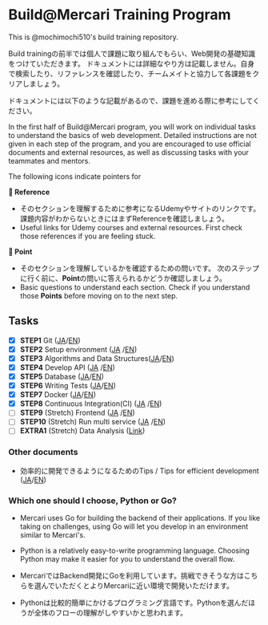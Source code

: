 # Build@Mercari Training Program 

This is @mochimochi510's build training repository.

Build trainingの前半では個人で課題に取り組んでもらい、Web開発の基礎知識をつけていただきます。
ドキュメントには詳細なやり方は記載しません。自身で検索したり、リファレンスを確認したり、チームメイトと協力して各課題をクリアしましょう。

ドキュメントには以下のような記載があるので、課題を進める際に参考にしてください。

In the first half of Build@Mercari program, you will work on individual tasks to understand the basics of web development. Detailed instructions are not given in each step of the program, and you are encouraged to use official documents and external resources, as well as discussing tasks with your teammates and mentors.

The following icons indicate pointers for 

**:book: Reference**

* そのセクションを理解するために参考になるUdemyやサイトのリンクです。課題内容がわからないときにはまずReferenceを確認しましょう。
* Useful links for Udemy courses and external resources. First check those references if you are feeling stuck.

**:beginner: Point**

* そのセクションを理解しているかを確認するための問いです。 次のステップに行く前に、**Point**の問いに答えられるかどうか確認しましょう。
* Basic questions to understand each section. Check if you understand those **Points** before moving on to the next step.

## Tasks

- [x] **STEP1** Git ([JA](document/01-git.ja.md)/[EN](document/01-git.en.md))
- [x] **STEP2** Setup environment ([JA](document/02-local-env.ja.md)
  /[EN](document/02-local-env.en.md))
- [x] **STEP3** Algorithms and Data Structures([JA](document/03-algorithm-and-data-structure.ja.md)/[EN](document/03-algorithm-and-data-structure.en.md))
- [x] **STEP4** Develop API ([JA](document/04-api.ja.md)
  /[EN](document/04-api.en.md))
- [x] **STEP5** Database ([JA](document/05-database.ja.md)/[EN](document/05-database.en.md))
- [x] **STEP6** Writing Tests ([JA](document/06-testing.ja.md)/[EN](document/06-testing.en.md))
- [x] **STEP7** Docker ([JA](document/07-docker.ja.md)/[EN](document/07-docker.en.md))
- [x] **STEP8** Continuous Integration(CI) ([JA](document/08-ci.ja.md)
  /[EN](document/08-ci.en.md))
- [ ] **STEP9** (Stretch) Frontend ([JA](document/09-frontend.ja.md)
  /[EN](document/09-frontend.en.md))
- [ ] **STEP10** (Stretch)  Run multi service ([JA](document/10-docker-compose.ja.md)
  /[EN](document/10-docker-compose.en.md))
- [ ] **EXTRA1** (Stretch)  Data Analysis ([Link](document/extra-01-data-analysis.md))

### Other documents

- 効率的に開発できるようになるためのTips / Tips for efficient development ([JA](document/tips.ja.md)/[EN](document/tips.en.md))

### Which one should I choose, Python or Go?

* Mercari uses Go for building the backend of their applications. If you like taking on challenges, using Go will let you develop in an environment similar to Mercari's.
* Python is a relatively easy-to-write programming language. Choosing Python may make it easier for you to understand the overall flow.


* MercariではBackend開発にGoを利用しています。挑戦できそうな方はこちらを選んでいただくとよりMercariに近い環境で開発いただけます。
* Pythonは比較的簡単にかけるプログラミング言語です。Pythonを選んだほうが全体のフローの理解がしやすいかと思われます。

